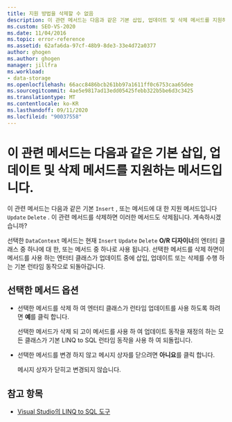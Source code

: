 ```yaml
---
title: 지원 방법을 삭제할 수 없음
description: 이 관련 메서드는 다음과 같은 기본 삽입, 업데이트 및 삭제 메서드를 지원하는 메서드입니다.
ms.custom: SEO-VS-2020
ms.date: 11/04/2016
ms.topic: error-reference
ms.assetid: 62afa6da-97cf-48b9-8de3-33e4d72a0377
author: ghogen
ms.author: ghogen
manager: jillfra
ms.workload:
- data-storage
ms.openlocfilehash: 66acc8486bcb261bb97a1611ff0c6753caa65dee
ms.sourcegitcommit: 4ae5e9817ad13edd05425febb322b5be6d3c3425
ms.translationtype: MT
ms.contentlocale: ko-KR
ms.lasthandoff: 09/11/2020
ms.locfileid: "90037558"
---
```

# <a name="this-related-method-is-the-backing-method-for-the-following-default-insert-update-or-delete-methods"></a>이 관련 메서드는 다음과 같은 기본 삽입, 업데이트 및 삭제 메서드를 지원하는 메서드입니다.

이 관련 메서드는 다음과 같은 기본 `Insert` , 또는 메서드에 대 한 지원 메서드입니다 `Update` `Delete` . 이 관련 메서드를 삭제하면 이러한 메서드도 삭제됩니다. 계속하시겠습니까?

선택한 `DataContext` 메서드는 현재 `Insert` `Update` `Delete` **O/R 디자이너**의 엔터티 클래스 중 하나에 대 한, 또는 메서드 중 하나로 사용 됩니다. 선택한 메서드를 삭제 하면이 메서드를 사용 하는 엔터티 클래스가 업데이트 중에 삽입, 업데이트 또는 삭제를 수행 하는 기본 런타임 동작으로 되돌아갑니다.

## <a name="selected-method-options"></a>선택한 메서드 옵션

- 선택한 메서드를 삭제 하 여 엔터티 클래스가 런타임 업데이트를 사용 하도록 하려면 **예**를 클릭 합니다.

   선택한 메서드가 삭제 되 고이 메서드를 사용 하 여 업데이트 동작을 재정의 하는 모든 클래스가 기본 LINQ to SQL 런타임 동작을 사용 하 여 되돌립니다.

- 선택한 메서드를 변경 하지 않고 메시지 상자를 닫으려면 **아니요**를 클릭 합니다.

   메시지 상자가 닫히고 변경되지 않습니다.

## <a name="see-also"></a>참고 항목

- [Visual Studio의 LINQ to SQL 도구](../data-tools/linq-to-sql-tools-in-visual-studio2.md)